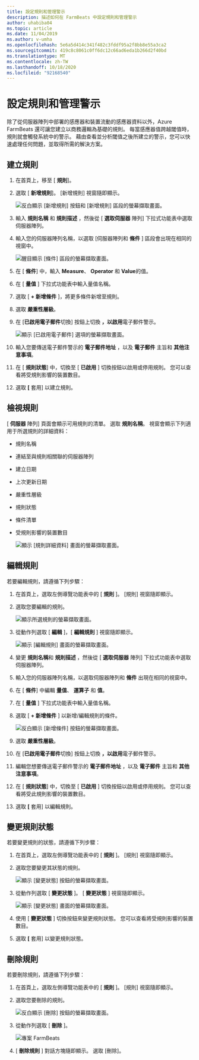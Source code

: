 ```yaml
---
title: 設定規則和管理警示
description: 描述如何在 FarmBeats 中設定規則和管理警示
author: uhabiba04
ms.topic: article
ms.date: 11/04/2019
ms.author: v-umha
ms.openlocfilehash: 5e6a5d414c341f482c3fddf95a2f8bb8e55a3ca2
ms.sourcegitcommit: 419c8c8061c0ff6dc12c66ad6eda1b266d2f40bd
ms.translationtype: MT
ms.contentlocale: zh-TW
ms.lasthandoff: 10/18/2020
ms.locfileid: "92168540"
---
```

# <a name="configure-rules-and-manage-alerts"></a>設定規則和管理警示

除了從伺服器陣列中部署的感應器和裝置流動的感應器資料以外，Azure FarmBeats 還可讓您建立以商務邏輯為基礎的規則。 每當感應器值跨越閾值時，規則就會觸發系統中的警示。 藉由查看並分析閾值之後所建立的警示，您可以快速處理任何問題，並取得所需的解決方案。

## <a name="create-rule"></a>建立規則

1. 在首頁上，移至 [ **規則**]。
2. 選取 [ **新增規則**]。 [新增規則] 視窗隨即顯示。

    ![反白顯示 [新增規則] 按鈕和 [新增規則] 區段的螢幕擷取畫面。](./media/configure-rules-and-alerts-in-azure-farmbeats/new-rule-1.png)

3. 輸入 **規則名稱** 和 **規則描述** ，然後從 [ **選取伺服器** 陣列] 下拉式功能表中選取伺服器陣列。
4. 輸入您的伺服器陣列名稱，以選取 [伺服器陣列和 **條件** ] 區段會出現在相同的視窗中。  

    ![醒目顯示 [條件] 區段的螢幕擷取畫面。](./media/configure-rules-and-alerts-in-azure-farmbeats/new-rule-condition-1.png)

5. 在 [ **條件**] 中，輸入 **Measure**、 **Operator** 和 **Value**的值。
6. 在 [ **量值** ] 下拉式功能表中輸入量值名稱。
7. 選取 [ **+ 新增條件** ]，將更多條件新增至規則。
8. 選取 **嚴重性層級**。
9. 在 [**已啟用電子郵件**切換] 按鈕上切換 **，以啟用**電子郵件警示。

    ![顯示 [已啟用電子郵件] 選項的螢幕擷取畫面。](./media/configure-rules-and-alerts-in-azure-farmbeats/new-rule-email-1.png)

10. 輸入您要傳送電子郵件警示的 **電子郵件地址** ，以及 **電子郵件** 主旨和 **其他注意事項**。  
11. 在 [ **規則狀態**] 中，切換至 [ **已啟用** ] 切換按鈕以啟用或停用規則。
    您可以查看將受規則影響的裝置數目。
12. 選取 **[** 套用] 以建立規則。

## <a name="view-rule"></a>檢視規則

[ **伺服器** 陣列] 頁面會顯示可用規則的清單。 選取 **規則名稱**。 視窗會顯示下列適用于所選規則的詳細資料：
 - 規則名稱
 - 連結至與規則相關聯的伺服器陣列
 - 建立日期
 - 上次更新日期
 - 嚴重性層級
 - 規則狀態
 - 條件清單  
 - 受規則影響的裝置數目

    ![顯示 [規則詳細資料] 畫面的螢幕擷取畫面。](./media/configure-rules-and-alerts-in-azure-farmbeats/view-rule-1.png)

## <a name="edit-rule"></a>編輯規則

若要編輯規則，請遵循下列步驟：

1. 在首頁上，選取左側導覽功能表中的 [ **規則** ]。
   [規則] 視窗隨即顯示。
2. 選取您要編輯的規則。

    ![顯示所選規則的螢幕擷取畫面。](./media/configure-rules-and-alerts-in-azure-farmbeats/edit-rule-action-bar-1.png)

3. 從動作列選取 [ **編輯** ]，[ **編輯規則** ] 視窗隨即顯示。

    ![顯示 [編輯規則] 畫面的螢幕擷取畫面。](./media/configure-rules-and-alerts-in-azure-farmbeats/edit-rule-one-1.png)

4. 變更 **規則名稱**和 **規則描述** ，然後從 [ **選取伺服器** 陣列] 下拉式功能表中選取伺服器陣列。
5. 輸入您的伺服器陣列名稱，以選取伺服器陣列和 **條件** 出現在相同的視窗中。  
6. 在 [ **條件**] 中編輯 **量值**、 **運算子** 和 **值**。
7. 在 [ **量值** ] 下拉式功能表中輸入量值名稱。
8. 選取 [ **+ 新增條件** ] 以新增/編輯規則的條件。

    ![反白顯示 [新增條件] 按鈕的螢幕擷取畫面。](./media/configure-rules-and-alerts-in-azure-farmbeats/edit-rule-two-1.png)

9.  選取 **嚴重性層級**。  
10. 在 [**已啟用電子郵件**切換] 按鈕上切換 **，以啟用**電子郵件警示。
11. 編輯您想要傳送電子郵件警示的 **電子郵件地址** ，以及 **電子郵件** 主旨和 **其他注意事項**。  
12. 在 [ **規則狀態**] 中，切換至 [ **已啟用** ] 切換按鈕以啟用或停用規則。
您可以查看將受此規則影響的裝置數目。
13. 選取 **[** 套用] 以編輯規則。

## <a name="change-rule-status"></a>變更規則狀態

若要變更規則的狀態，請遵循下列步驟：

1. 在首頁上，選取左側導覽功能表中的 [ **規則** ]。 [規則] 視窗隨即顯示。
2. 選取您要變更其狀態的規則。

    ![顯示 [變更狀態] 按鈕的螢幕擷取畫面。](./media/configure-rules-and-alerts-in-azure-farmbeats/change-status-rule-action-bar-1.png)

3. 從動作列選取 [ **變更狀態** ]。 [ **變更狀態** ] 視窗隨即顯示。

    ![顯示 [變更狀態] 畫面的螢幕擷取畫面。](./media/configure-rules-and-alerts-in-azure-farmbeats/rule-change-status-1.png)

3. 使用 [ **變更狀態** ] 切換按鈕來變更規則狀態。
   您可以查看將受規則影響的裝置數目。
4. 選取 **[** 套用] 以變更規則狀態。

## <a name="delete-rule"></a>刪除規則

若要刪除規則，請遵循下列步驟：

1. 在首頁上，選取左側導覽功能表中的 [ **規則** ]。 [規則] 視窗隨即顯示。
2. 選取您要刪除的規則。

    ![反白顯示 [刪除] 按鈕的螢幕擷取畫面。](./media/configure-rules-and-alerts-in-azure-farmbeats/delete-rule-action-bar-1.png)

3. 從動作列選取 [ **刪除** ]。

    ![專案 FarmBeats](./media/configure-rules-and-alerts-in-azure-farmbeats/delete-rule-1.png)

4. [ **刪除規則** ] 對話方塊隨即顯示。 選取 [刪除]。
